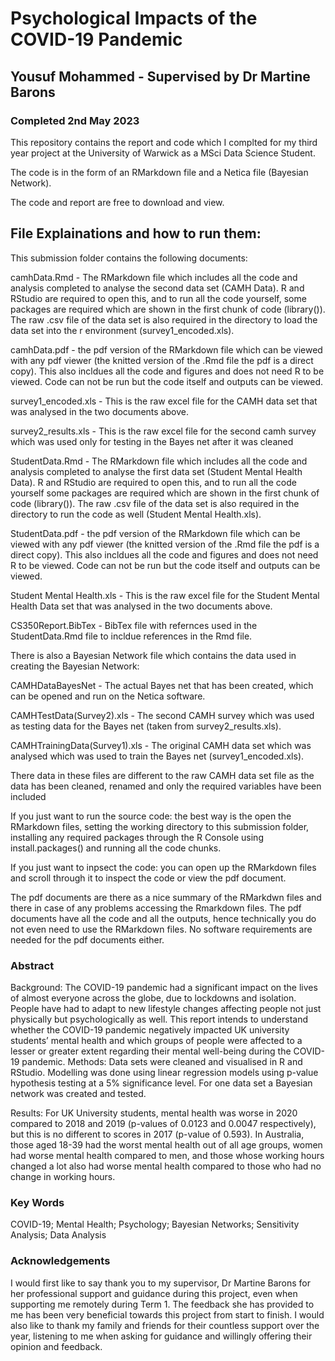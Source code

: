 # Psychological Impacts of the COVID-19 Pandemic
## Yousuf Mohammed - Supervised by Dr Martine Barons
### Completed 2nd May 2023

This repository contains the report and code which I complted for my third year project at the University of Warwick as a MSci Data Science Student.

The code is in the form of an RMarkdown file and a Netica file (Bayesian Network).

The code and report are free to download and view. 

## File Explainations and how to run them: 

This submission folder contains the following documents: 

camhData.Rmd - The RMarkdown file which includes all the code and analysis completed to analyse the second data set (CAMH Data). R and RStudio are required to open this, and to run
all the code yourself, some packages are required which are shown in the first chunk of code (library()). The raw .csv file of the data set is also required in the directory to load the data set into the r environment (survey1_encoded.xls). 

camhData.pdf - the pdf version of the RMarkdown file which can be viewed with any pdf viewer (the knitted version of the .Rmd file the pdf is a direct copy). This also incldues all the code and figures and does not need R to be
viewed. Code can not be run but the code itself and outputs can be viewed. 

survey1_encoded.xls - This is the raw excel file for the CAMH data set that was analysed in the two documents above. 

survey2_results.xls - This is the raw excel file for the second camh survey which was used only for testing in the Bayes net after it was cleaned

StudentData.Rmd -  The RMarkdown file which includes all the code and analysis completed to analyse the first data set (Student Mental Health Data). R and RStudio are required to open this, and to run
all the code yourself some packages are required which are shown in the first chunk of code (library()). The raw .csv file of the data set is also required in the directory to run the code as well (Student Mental Health.xls). 

StudentData.pdf - the pdf version of the RMarkdown file which can be viewed with any pdf viewer (the knitted version of the .Rmd file the pdf is a direct copy). This also incldues all the code and figures and does not need R to be
viewed. Code can not be run but the code itself and outputs can be viewed. 

Student Mental Health.xls - This is the raw excel file for the Student Mental Health Data set that was analysed in the two documents above. 

CS350Report.BibTex - BibTex file with refernces used in the StudentData.Rmd file to incldue references in the Rmd file.

There is also a Bayesian Network file which contains the data used in creating the Bayesian Network: 

CAMHDataBayesNet - The actual Bayes net that has been created, which can be opened and run on the Netica software.

CAMHTestData(Survey2).xls - The second CAMH survey which was used as testing data for the Bayes net (taken from survey2_results.xls).

CAMHTrainingData(Survey1).xls - The original CAMH data set which was analysed which was used to train the Bayes net (survey1_encoded.xls).

There data in these files are different to the raw CAMH data set file as the data has been cleaned, renamed and only the required variables have been included 

If you just want to run the source code: the best way is the open the RMarkdown files, setting the working directory to this submission folder, installing any required packages 
through the R Console using install.packages() and running all the code chunks. 

If you just want to inpsect the code: you can open up the RMarkdown files and scroll through it to inspect the code or view the pdf document. 

The pdf documents are there as a nice summary of the RMarkdwn files and there in case of any problems accessing the Rmarkdown files. The pdf documents have all the code
and all the outputs, hence technically you do not even need to use the RMarkdown files. No software requirements are needed for the pdf documents either.

### Abstract 

Background: The COVID-19 pandemic had a significant impact on the lives of almost everyone across the
globe, due to lockdowns and isolation. People have had to adapt to new lifestyle changes affecting people not
just physically but psychologically as well. This report intends to understand whether the COVID-19 pandemic
negatively impacted UK university students’ mental health and which groups of people were affected to a lesser
or greater extent regarding their mental well-being during the COVID-19 pandemic.
Methods: Data sets were cleaned and visualised in R and RStudio. Modelling was done using linear regression
models using p-value hypothesis testing at a 5% significance level. For one data set a Bayesian network was
created and tested.

Results: For UK University students, mental health was worse in 2020 compared to 2018 and 2019 (p-values
of 0.0123 and 0.0047 respectively), but this is no different to scores in 2017 (p-value of 0.593). In Australia,
those aged 18-39 had the worst mental health out of all age groups, women had worse mental health compared
to men, and those whose working hours changed a lot also had worse mental health compared to those who
had no change in working hours.


### Key Words

COVID-19; Mental Health; Psychology; Bayesian Networks; Sensitivity Analysis; Data Analysis

### Acknowledgements

I would first like to say thank you to my supervisor, Dr Martine Barons for her professional support and
guidance during this project, even when supporting me remotely during Term 1. The feedback she has
provided to me has been very beneficial towards this project from start to finish. I would also like to thank my
family and friends for their countless support over the year, listening to me when asking for guidance and
willingly offering their opinion and feedback.
